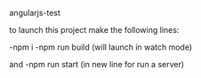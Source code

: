 angularjs-test

to launch this project make the following lines:

-npm i
-npm run build (will launch in watch mode)

and
-npm run start (in new line for run a server)
